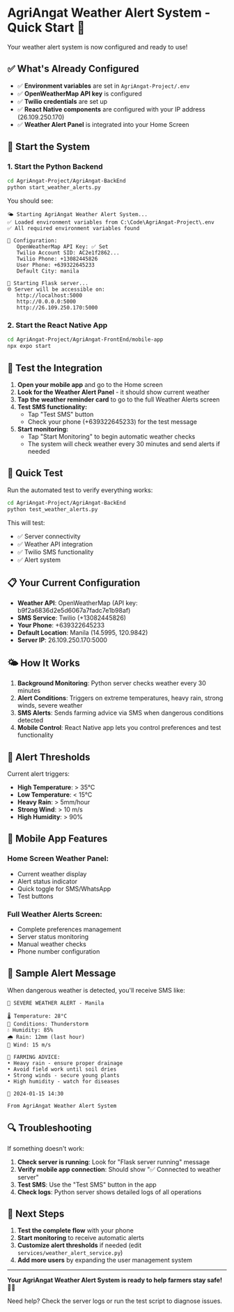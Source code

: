 # AgriAngat Weather Alert System - Quick Start 🚀

Your weather alert system is now configured and ready to use!

## ✅ What's Already Configured

- ✅ **Environment variables** are set in `AgriAngat-Project/.env`
- ✅ **OpenWeatherMap API key** is configured
- ✅ **Twilio credentials** are set up
- ✅ **React Native components** are configured with your IP address (26.109.250.170)
- ✅ **Weather Alert Panel** is integrated into your Home Screen

## 🚀 Start the System

### 1. Start the Python Backend

```bash
cd AgriAngat-Project/AgriAngat-BackEnd
python start_weather_alerts.py
```

You should see:
```
🌤️ Starting AgriAngat Weather Alert System...
✅ Loaded environment variables from C:\Code\AgriAngat-Project\.env
✅ All required environment variables found

🔧 Configuration:
   OpenWeatherMap API Key: ✅ Set
   Twilio Account SID: AC2e1f2862...
   Twilio Phone: +13082445826
   User Phone: +639322645233
   Default City: manila

🚀 Starting Flask server...
🌐 Server will be accessible on:
   http://localhost:5000
   http://0.0.0.0:5000
   http://26.109.250.170:5000
```

### 2. Start the React Native App

```bash
cd AgriAngat-Project/AgriAngat-FrontEnd/mobile-app
npx expo start
```

## 📱 Test the Integration

1. **Open your mobile app** and go to the Home screen
2. **Look for the Weather Alert Panel** - it should show current weather
3. **Tap the weather reminder card** to go to the full Weather Alerts screen
4. **Test SMS functionality:**
   - Tap "Test SMS" button
   - Check your phone (+639322645233) for the test message
5. **Start monitoring:**
   - Tap "Start Monitoring" to begin automatic weather checks
   - The system will check weather every 30 minutes and send alerts if needed

## 🧪 Quick Test

Run the automated test to verify everything works:

```bash
cd AgriAngat-Project/AgriAngat-BackEnd
python test_weather_alerts.py
```

This will test:
- ✅ Server connectivity
- ✅ Weather API integration  
- ✅ Twilio SMS functionality
- ✅ Alert system

## 📋 Your Current Configuration

- **Weather API**: OpenWeatherMap (API key: b9f2a6836d2e5d6067a7fadc7e1b98af)
- **SMS Service**: Twilio (+13082445826)
- **Your Phone**: +639322645233
- **Default Location**: Manila (14.5995, 120.9842)
- **Server IP**: 26.109.250.170:5000

## 🌤️ How It Works

1. **Background Monitoring**: Python server checks weather every 30 minutes
2. **Alert Conditions**: Triggers on extreme temperatures, heavy rain, strong winds, severe weather
3. **SMS Alerts**: Sends farming advice via SMS when dangerous conditions detected
4. **Mobile Control**: React Native app lets you control preferences and test functionality

## 🔧 Alert Thresholds

Current alert triggers:
- **High Temperature**: > 35°C
- **Low Temperature**: < 15°C  
- **Heavy Rain**: > 5mm/hour
- **Strong Wind**: > 10 m/s
- **High Humidity**: > 90%

## 📱 Mobile App Features

### Home Screen Weather Panel:
- Current weather display
- Alert status indicator
- Quick toggle for SMS/WhatsApp
- Test buttons

### Full Weather Alerts Screen:
- Complete preferences management
- Server status monitoring
- Manual weather checks
- Phone number configuration

## 🚨 Sample Alert Message

When dangerous weather is detected, you'll receive SMS like:

```
🚨 SEVERE WEATHER ALERT - Manila

🌡️ Temperature: 28°C
📝 Conditions: Thunderstorm
💧 Humidity: 85%
🌧️ Rain: 12mm (last hour)
💨 Wind: 15 m/s

🌾 FARMING ADVICE:
• Heavy rain - ensure proper drainage
• Avoid field work until soil dries
• Strong winds - secure young plants
• High humidity - watch for diseases

📅 2024-01-15 14:30

From AgriAngat Weather Alert System
```

## 🔍 Troubleshooting

If something doesn't work:

1. **Check server is running**: Look for "Flask server running" message
2. **Verify mobile app connection**: Should show "✅ Connected to weather server"
3. **Test SMS**: Use the "Test SMS" button in the app
4. **Check logs**: Python server shows detailed logs of all operations

## 🎯 Next Steps

1. **Test the complete flow** with your phone
2. **Start monitoring** to receive automatic alerts
3. **Customize alert thresholds** if needed (edit `services/weather_alert_service.py`)
4. **Add more users** by expanding the user management system

---

**Your AgriAngat Weather Alert System is ready to help farmers stay safe! 🌾📱**

Need help? Check the server logs or run the test script to diagnose issues.